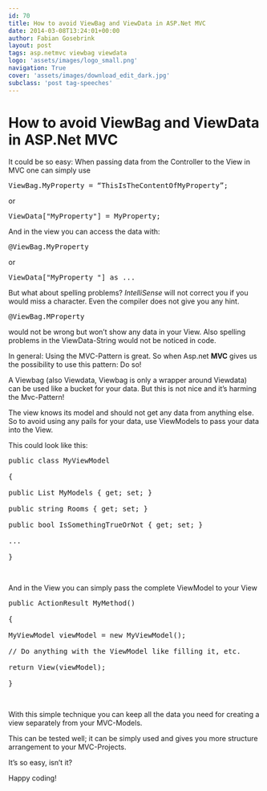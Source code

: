 ```yaml
---
id: 70
title: How to avoid ViewBag and ViewData in ASP.Net MVC
date: 2014-03-08T13:24:01+00:00
author: Fabian Gosebrink
layout: post
tags: asp.netmvc viewbag viewdata 
logo: 'assets/images/logo_small.png'
navigation: True
cover: 'assets/images/download_edit_dark.jpg'
subclass: 'post tag-speeches'
---
```


# How to avoid ViewBag and ViewData in ASP.Net MVC

It could be so easy: When passing data from the Controller to the View in MVC one can simply use

<pre>ViewBag.MyProperty = “ThisIsTheContentOfMyProperty”;</pre>

or

<pre>ViewData["MyProperty"] = MyProperty;</pre>

And in the view you can access the data with:

<!--more-->

<pre>@ViewBag.MyProperty</pre>

or

<pre>ViewData["MyProperty "] as ...</pre>

But what about spelling problems? _IntelliSense_ will not correct you if you would miss a character. Even the compiler does not give you any hint.

<pre>@ViewBag.MProperty</pre>

would not be wrong but won’t show any data in your View. Also spelling problems in the ViewData-String would not be noticed in code.

In general: Using the MVC-Pattern is great. So when Asp.net **MVC** gives us the possibility to use this pattern: Do so!

A Viewbag (also Viewdata, Viewbag is only a wrapper around Viewdata) can be used like a bucket for your data. But this is not nice and it’s harming the Mvc-Pattern!

The view knows its model and should not get any data from anything else. So to avoid using any pails for your data, use ViewModels to pass your data into the View.

This could look like this:

<pre escaped="true">public class MyViewModel

{

public List MyModels { get; set; }

public string Rooms { get; set; }

public bool IsSomethingTrueOrNot { get; set; }

...

}</pre>

&nbsp;

And in the View you can simply pass the complete ViewModel to your View

<pre>public ActionResult MyMethod()

{

MyViewModel viewModel = new MyViewModel();

// Do anything with the ViewModel like filling it, etc.

return View(viewModel);

}</pre>

&nbsp;

With this simple technique you can keep all the data you need for creating a view separately from your MVC-Models.

This can be tested well; it can be simply used and gives you more structure arrangement to your MVC-Projects.

It’s so easy, isn’t it?

Happy coding!

